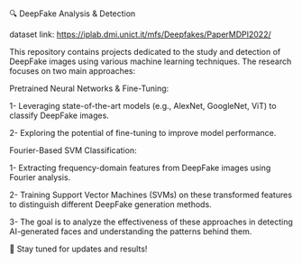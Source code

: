 🔍 DeepFake Analysis & Detection

dataset link: https://iplab.dmi.unict.it/mfs/Deepfakes/PaperMDPI2022/

This repository contains projects dedicated to the study and detection of DeepFake images using various machine learning techniques. The research focuses on two main approaches:

Pretrained Neural Networks & Fine-Tuning:

1- Leveraging state-of-the-art models (e.g., AlexNet, GoogleNet, ViT) to classify DeepFake images.

2- Exploring the potential of fine-tuning to improve model performance.


Fourier-Based SVM Classification:

1- Extracting frequency-domain features from DeepFake images using Fourier analysis.

2- Training Support Vector Machines (SVMs) on these transformed features to distinguish different DeepFake generation methods.

3- The goal is to analyze the effectiveness of these approaches in detecting AI-generated faces and understanding the patterns behind them.

🚀 Stay tuned for updates and results!
